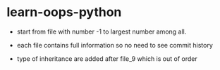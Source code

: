 # learn-oops-python

- start from file with number -1 to largest number among all.

- each file contains full information so no need to see commit history

- type of inheritance are added after file_9 which is out of order